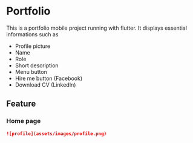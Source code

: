 # Portfolio 

This is a portfolio mobile project running with flutter. It displays essential informations such as

- Profile picture
- Name
- Role
- Short description
- Menu button
- Hire me button (Facebook)
- Download CV (LinkedIn)

## Feature
### Home page
```markdown
![profile](assets/images/profile.png)
```